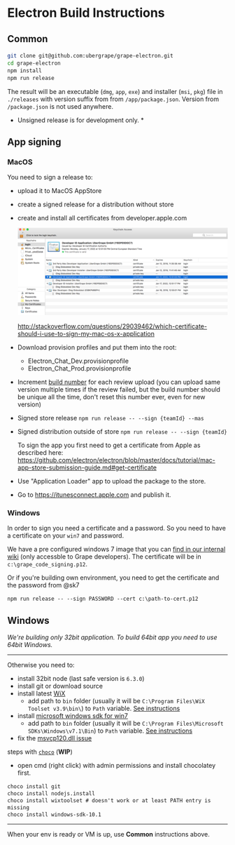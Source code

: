 # Electron Build Instructions

## Common

```bash
git clone git@github.com:ubergrape/grape-electron.git
cd grape-electron
npm install
npm run release
```
The result will be an executable (`dmg`, `app`, `exe`) and installer (`msi`, `pkg`) file in `./releases` with version suffix from from `/app/package.json`. Version from `/package.json` is not used anywhere.

* Unsigned release is for development only. *

## App signing

### MacOS

You need to sign a release to:

- upload it to MacOS AppStore
- create a signed release for a distribution without store
- create and install all certificates from developer.apple.com

  ![](./images/mac-certificates-screen.png)

  http://stackoverflow.com/questions/29039462/which-certificate-should-i-use-to-sign-my-mac-os-x-application
- Download provision profiles and put them into the root:
  - Electron_Chat_Dev.provisionprofile
  - Electron_Chat_Prod.provisionprofile
- Increment [build number](https://github.com/ubergrape/grape-electron/blob/master/app/package.json#L7) for each review upload (you can upload same version multiple times if the review failed, but the build number should be unique all the time, don't reset this number ever, even for new version)

- Signed store release `npm run release -- --sign {teamId} --mas`
- Signed distribution outside of store `npm run release -- --sign {teamId}`

  To sign the app you first need to get a certificate from Apple as described here: https://github.com/electron/electron/blob/master/docs/tutorial/mac-app-store-submission-guide.md#get-certificate

- Use "Application Loader" app to upload the package to the store.
- Go to https://itunesconnect.apple.com and publish it.

### Windows

In order to sign you need a certificate and a password.
So you need to have a certificate on your `win7` and password.

We have a pre configured windows 7 image that you can [find in our internal wiki](https://github.com/ubergrape/chatgrape/wiki/Electron-Passwords) (only accessble to Grape developers). The certificate will be in `c:\grape_code_signing.p12`.

Or if you're building own environment, you need to get the certificate and the password from @sk7

```
npm run release -- --sign PASSWORD --cert c:\path-to-cert.p12
```

## Windows

_We're building only 32bit application._
_To build 64bit app you need to use 64bit Windows._

-----

Otherwise you need to:
 * install 32bit node (last safe version is `6.3.0`)
 * install git or download source
 * install latest [WiX](http://wixtoolset.org/)
   * add path to `bin` folder (usually it will be `C:\Program Files\WiX Toolset v3.9\bin\`) to `Path` variable. [See instructions](http://www.nextofwindows.com/how-to-addedit-environment-variables-in-windows-7)
 * install [microsoft windows sdk for win7](https://www.microsoft.com/en-us/download/details.aspx?id=8279)
   * add path to `bin` folder (usually it will be `C:\Program Files\Microsoft SDKs\Windows\v7.1\Bin`) to `Path` variable. [See instructions](http://www.nextofwindows.com/how-to-addedit-environment-variables-in-windows-7)
 * fix the [msvcp120.dll issue](https://www.google.com.ua/webhp?sourceid=chrome-instant&ion=1&espv=2&ie=UTF-8#q=msvcp120+dll+windows)
 
steps with [`choco`](https://chocolatey.org/) (**WIP**)

* open cmd (right click) with admin permissions and install chocolatey first.

```
choco install git
choco install nodejs.install
choco install wixtoolset # doesn't work or at least PATH entry is missing
choco install windows-sdk-10.1 
```

-----

When your env is ready or VM is up, use **Common** instructions above.
